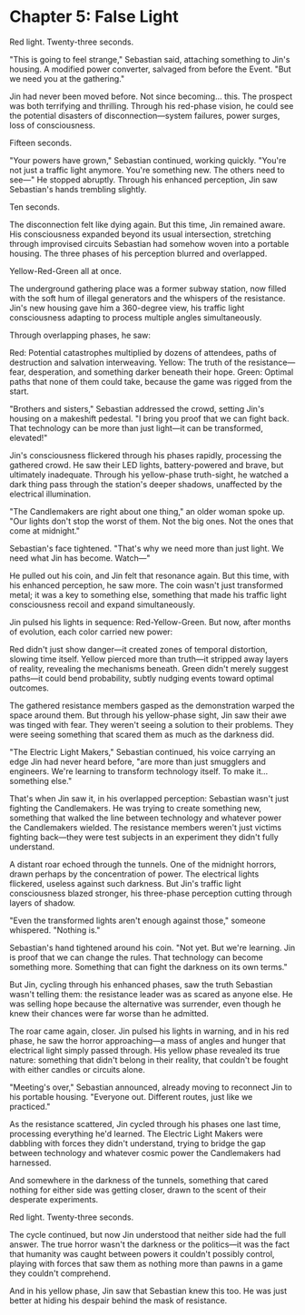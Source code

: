 # Chapter 5: False Light

Red light. Twenty-three seconds.

"This is going to feel strange," Sebastian said, attaching something to Jin's housing. A modified power converter, salvaged from before the Event. "But we need you at the gathering."

Jin had never been moved before. Not since becoming... this. The prospect was both terrifying and thrilling. Through his red-phase vision, he could see the potential disasters of disconnection—system failures, power surges, loss of consciousness.

Fifteen seconds.

"Your powers have grown," Sebastian continued, working quickly. "You're not just a traffic light anymore. You're something new. The others need to see—" He stopped abruptly. Through his enhanced perception, Jin saw Sebastian's hands trembling slightly.

Ten seconds.

The disconnection felt like dying again. But this time, Jin remained aware. His consciousness expanded beyond its usual intersection, stretching through improvised circuits Sebastian had somehow woven into a portable housing. The three phases of his perception blurred and overlapped.

Yellow-Red-Green all at once.

The underground gathering place was a former subway station, now filled with the soft hum of illegal generators and the whispers of the resistance. Jin's new housing gave him a 360-degree view, his traffic light consciousness adapting to process multiple angles simultaneously.

Through overlapping phases, he saw:

Red: Potential catastrophes multiplied by dozens of attendees, paths of destruction and salvation interweaving.
Yellow: The truth of the resistance—fear, desperation, and something darker beneath their hope.
Green: Optimal paths that none of them could take, because the game was rigged from the start.

"Brothers and sisters," Sebastian addressed the crowd, setting Jin's housing on a makeshift pedestal. "I bring you proof that we can fight back. That technology can be more than just light—it can be transformed, elevated!"

Jin's consciousness flickered through his phases rapidly, processing the gathered crowd. He saw their LED lights, battery-powered and brave, but ultimately inadequate. Through his yellow-phase truth-sight, he watched a dark thing pass through the station's deeper shadows, unaffected by the electrical illumination.

"The Candlemakers are right about one thing," an older woman spoke up. "Our lights don't stop the worst of them. Not the big ones. Not the ones that come at midnight."

Sebastian's face tightened. "That's why we need more than just light. We need what Jin has become. Watch—"

He pulled out his coin, and Jin felt that resonance again. But this time, with his enhanced perception, he saw more. The coin wasn't just transformed metal; it was a key to something else, something that made his traffic light consciousness recoil and expand simultaneously.

Jin pulsed his lights in sequence: Red-Yellow-Green. But now, after months of evolution, each color carried new power:

Red didn't just show danger—it created zones of temporal distortion, slowing time itself.
Yellow pierced more than truth—it stripped away layers of reality, revealing the mechanisms beneath.
Green didn't merely suggest paths—it could bend probability, subtly nudging events toward optimal outcomes.

The gathered resistance members gasped as the demonstration warped the space around them. But through his yellow-phase sight, Jin saw their awe was tinged with fear. They weren't seeing a solution to their problems. They were seeing something that scared them as much as the darkness did.

"The Electric Light Makers," Sebastian continued, his voice carrying an edge Jin had never heard before, "are more than just smugglers and engineers. We're learning to transform technology itself. To make it... something else."

That's when Jin saw it, in his overlapped perception: Sebastian wasn't just fighting the Candlemakers. He was trying to create something new, something that walked the line between technology and whatever power the Candlemakers wielded. The resistance members weren't just victims fighting back—they were test subjects in an experiment they didn't fully understand.

A distant roar echoed through the tunnels. One of the midnight horrors, drawn perhaps by the concentration of power. The electrical lights flickered, useless against such darkness. But Jin's traffic light consciousness blazed stronger, his three-phase perception cutting through layers of shadow.

"Even the transformed lights aren't enough against those," someone whispered. "Nothing is."

Sebastian's hand tightened around his coin. "Not yet. But we're learning. Jin is proof that we can change the rules. That technology can become something more. Something that can fight the darkness on its own terms."

But Jin, cycling through his enhanced phases, saw the truth Sebastian wasn't telling them: the resistance leader was as scared as anyone else. He was selling hope because the alternative was surrender, even though he knew their chances were far worse than he admitted.

The roar came again, closer. Jin pulsed his lights in warning, and in his red phase, he saw the horror approaching—a mass of angles and hunger that electrical light simply passed through. His yellow phase revealed its true nature: something that didn't belong in their reality, that couldn't be fought with either candles or circuits alone.

"Meeting's over," Sebastian announced, already moving to reconnect Jin to his portable housing. "Everyone out. Different routes, just like we practiced."

As the resistance scattered, Jin cycled through his phases one last time, processing everything he'd learned. The Electric Light Makers were dabbling with forces they didn't understand, trying to bridge the gap between technology and whatever cosmic power the Candlemakers had harnessed.

And somewhere in the darkness of the tunnels, something that cared nothing for either side was getting closer, drawn to the scent of their desperate experiments.

Red light. Twenty-three seconds.

The cycle continued, but now Jin understood that neither side had the full answer. The true horror wasn't the darkness or the politics—it was the fact that humanity was caught between powers it couldn't possibly control, playing with forces that saw them as nothing more than pawns in a game they couldn't comprehend.

And in his yellow phase, Jin saw that Sebastian knew this too. He was just better at hiding his despair behind the mask of resistance.
